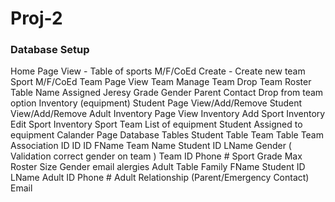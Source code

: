 # Proj-2



### Database Setup

Home Page
  View -   Table of sports  M/F/CoEd
  Create - Create new team Sport M/F/CoEd
Team Page
  View Team
  Manage Team
  Drop Team
  Roster Table
    Name
    Assigned Jeresy
    Grade
    Gender
    Parent Contact
    Drop from team option
    Inventory (equipment)
Student Page
View/Add/Remove Student
View/Add/Remove Adult
Inventory Page
View Inventory
Add Sport Inventory
Edit Sport Inventory
Sport
  Team
 List of equipment
Student Assigned to equipment
Calander Page
Database Tables
Student Table                  Team Table                                                                        Team Association
ID                                      ID                                                                                        ID
FName                             Team Name                                                                        Student ID
LName                             Gender ( Validation correct gender on team )                Team ID
Phone #                           Sport
Grade                               Max Roster Size
Gender
email
alergies 
Adult Table                      Family
FName                             Student ID
LName                             Adult ID
Phone #                           Adult Relationship (Parent/Emergency Contact)
Email
